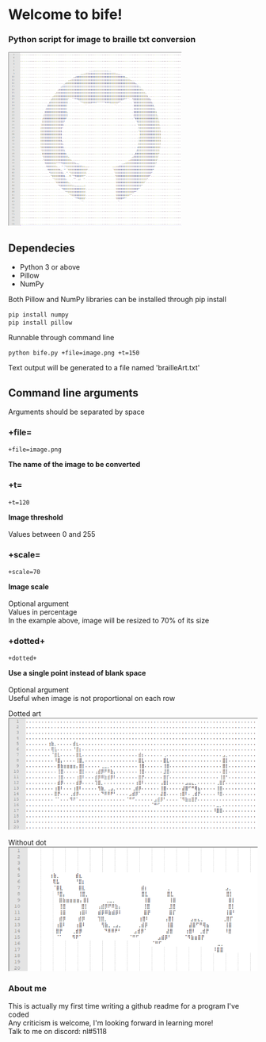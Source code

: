 # Welcome to bife!
### Python script for image to braille txt conversion
<img src="https://github.com/SupNL/bife/blob/master/images/example_logo_art.png" width="350" height="350" />

## Dependecies
- Python 3 or above
- Pillow
- NumPy

Both Pillow and NumPy libraries can be installed through pip install
```
pip install numpy
pip install pillow
```

Runnable through command line
```
python bife.py +file=image.png +t=150
```
Text output will be generated to a file named 'brailleArt.txt'

## Command line arguments
Arguments should be separated by space

### +file=
```
+file=image.png
```
**The name of the image to be converted**<br/>


### +t=
```
+t=120
```
**Image threshold**<br/><br/>
Values between 0 and 255<br/>

### +scale=
```
+scale=70
```
**Image scale**<br/><br/>
Optional argument<br/>
Values in percentage<br/>
In the example above, image will be resized to 70% of its size<br/>

### +dotted+
```
+dotted+
```
**Use a single point instead of blank space**<br/><br/>
Optional argument<br/>
Useful when image is not proportional on each row

Dotted art<br/>
![Dotted](https://github.com/SupNL/bife/blob/master/images/dotted.png)

Without dot<br/>
![Non-Dotted](https://github.com/SupNL/bife/blob/master/images/non_dotted.png)

### About me
This is actually my first time writing a github readme for a program I've coded<br/>
Any criticism is welcome, I'm looking forward in learning more!<br/>
Talk to me on discord: nl#5118
